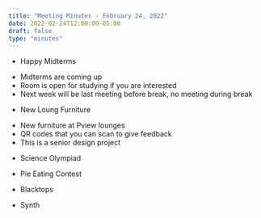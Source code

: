 ```yaml
---
title: "Meeting Minutes - February 24, 2022"
date: 2022-02-24T12:00:00-05:00
draft: false
type: "minutes"
---
```



 * Happy Midterms
  - Midterms are coming up
  - Room is open for studying if you are interested
  - Next week will be last meeting before break, no meeting during break

 * New Loung Furniture
  - New furniture at Pview lounges
  - QR codes that you can scan to give feedback
  - This is a senior design project

 * Science Olympiad

 * Pie Eating Contest

 * Blacktops

 * Synth
